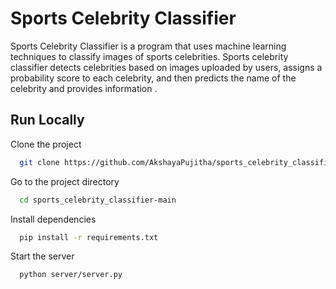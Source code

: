 #  Sports Celebrity Classifier

Sports Celebrity Classifier is a program that uses machine learning techniques to classify images of sports celebrities. Sports celebrity classifier detects celebrities based on images uploaded by users, assigns a probability score to each celebrity, and then predicts the name of the celebrity and provides information .


## Run Locally

Clone the project

```bash
  git clone https://github.com/AkshayaPujitha/sports_celebrity_classifier.git
```

Go to the project directory

```bash
  cd sports_celebrity_classifier-main
```

Install dependencies

```bash
  pip install -r requirements.txt
```

Start the server

```bash
  python server/server.py
```
